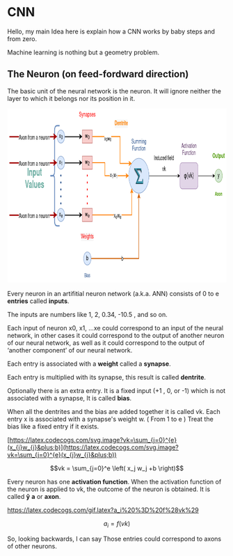 # CNN
Hello, my main Idea here is explain how a CNN works by baby steps and from zero.

Machine learning is nothing but a geometry problem.

## The Neuron (on feed-fordward direction)
The basic unit of the neural network is the neuron. It will ignore neither the layer to which it belongs nor its position in it.

<img src="Neuron.drawio.png" alt="Image of a neuron" style="height: 400px; width:871px;"/>

Every neuron in an artifitial neuron network (a.k.a. ANN) consists of 0 to e **entries** called **inputs**.

The inputs are numbers like 1, 2, 0.34, -10.5 , and so on.

Each input of neuron x0, x1, ...xe could correspond to an input of the neural network, in other cases it could correspond to the output of another neuron of our neural network, as well as it could correspond to the output of ‘another component’ of our neural network. 

Each entry is associated with a **weight** called a **synapse**.

Each entry is multiplied with its synapse, this result is called **dentrite**.

Optionally there is an extra entry. It is a fixed input (+1 , 0, or -1) which is not associated with a synapse, It is called **bias**.

When all the dentrites and the bias are added together it is called vk.
Each entry x is associated with a synapse's weight w. ( From 1 to e )
Treat the bias like a fixed entry if it exists.

[https://latex.codecogs.com/svg.image?vk=\sum_{j=0}^{e}(x_{j}w_{j}&plus;b)](https://latex.codecogs.com/svg.image?vk=\sum_{j=0}^{e}(x_{j}w_{j}&plus;b))

$$vk = \sum_{j=0}^e \left( x_j w_j +b \right)$$

Every neuron has one **activation function**.
When the activation function of the neuron is applied to vk, the outcome of the neuron is obtained. It is called **ŷ** **a** or **axon**.

https://latex.codecogs.com/gif.latex?a_i%20%3D%20f%28vk%29

$$a_i = f \left( vk \right)$$

So, looking backwards, I can say Those entries could correspond to axons of other neurons.
